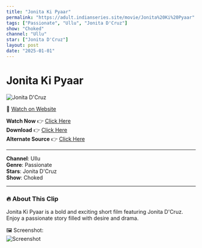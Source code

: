 ```yaml
---
title: "Jonita Ki Pyaar"
permalink: "https://adult.indianseries.site/movie/Jonita%20Ki%20Pyaar"
tags: ["Passionate", "Ullu", "Jonita D'Cruz"]
show: "Choked"
channel: "Ullu"
star: ["Jonita D'Cruz"]
layout: post
date: "2025-01-01"
---
```


# Jonita Ki Pyaar

![Jonita D'Cruz](https://shorts.desisins.com/wp-content/uploads/2024/04/Jonita-Choked-Ullu-DesiSins.com_.jpg)

🔗 [Watch on Website](https://adult.indianseries.site/movie/Jonita%20Ki%20Pyaar)

**Watch Now** 👉 [Click Here](https://adult.indianseries.site/movie/Jonita%20Ki%20Pyaar)  
**Download** 👉 [Click Here](https://adult.indianseries.site/movie/Jonita%20Ki%20Pyaar)  
**Alternate Source** 👉 [Click Here](https://adult.indianseries.site/movie/Jonita%20Ki%20Pyaar)

---

**Channel**: Ullu  
**Genre**: Passionate  
**Stars**: Jonita D'Cruz  
**Show**: Choked

---

### 🔥 About This Clip

Jonita Ki Pyaar is a bold and exciting short film featuring Jonita D'Cruz. Enjoy a passionate story filled with desire and drama.
 
🖼️ Screenshot:  
![Screenshot](https://shorts.desisins.com/wp-content/uploads/2024/04/Jonita-Choked-Ullu-DesiSins.com_.jpg)
